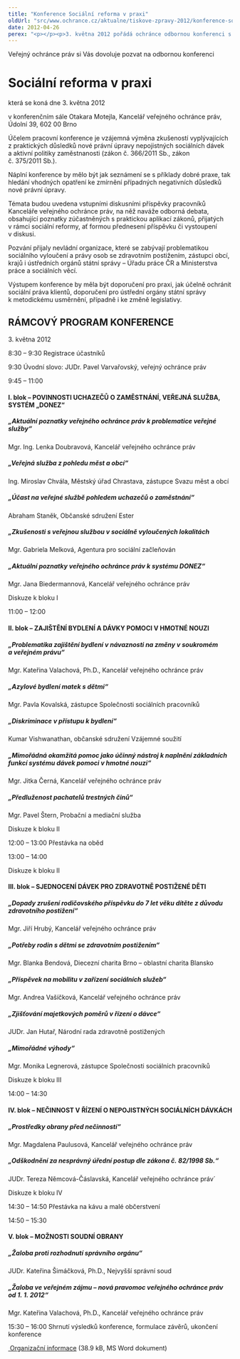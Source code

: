 ```yaml
---
title: "Konference Sociální reforma v praxi"
oldUrl: "src/www.ochrance.cz/aktualne/tiskove-zpravy-2012/konference-socialni-reforma-v-praxi"
date: 2012-04-26
perex: "<p></p><p>3. května 2012 pořádá ochránce odbornou konferenci s výměnou zkušeností vyplývajících z praktických důsledků nové právní úpravy nepojistných sociálních dávek a aktivní politiky zaměstnanosti </p>"
---
```


<!-- imported from the old website -->

<p>Veřejný ochránce práv si Vás dovoluje pozvat na odbornou konferenci </p><h1>Sociální reforma v praxi</h1><p>která se koná dne 3. května 2012</p><p>v konferenčním sále Otakara Motejla, Kancelář veřejného ochránce práv, Údolní 39, 602 00 Brno</p><p>Účelem pracovní konference je vzájemná výměna zkušeností vyplývajících z praktických důsledků nové právní úpravy nepojistných sociálních dávek a aktivní politiky zaměstnanosti (zákon č. 366/2011 Sb., zákon č. 375/2011 Sb.).</p><p>Náplní konference by mělo být jak seznámení se s příklady dobré praxe, tak hledání vhodných opatření ke zmírnění případných negativních důsledků nové právní úpravy.</p><p>Témata budou uvedena vstupními diskusními příspěvky pracovníků Kanceláře veřejného ochránce práv, na něž naváže odborná debata, obsahující poznatky zúčastněných s praktickou aplikací zákonů, přijatých v rámci sociální reformy, ať formou přednesení příspěvku či vystoupení v diskusi.</p><p>Pozvání přijaly nevládní organizace, které se zabývají problematikou sociálního vyloučení a právy osob se zdravotním postižením, zástupci obcí, krajů i ústředních orgánů státní správy – Úřadu práce ČR a Ministerstva práce a sociálních věcí.</p><p>Výstupem konference by měla být doporučení pro praxi, jak účelně ochránit sociální práva klientů, doporučení pro ústřední orgány státní správy k metodickému usměrnění, případně i ke změně legislativy.</p><h2>RÁMCOVÝ PROGRAM KONFERENCE</h2><p>3. května 2012</p><p>8:30 – 9:30 Registrace účastníků</p><p>9:30 Úvodní slovo: JUDr. Pavel Varvařovský, veřejný ochránce práv</p><p>9:45 – 11:00 </p><h4>I. blok &ndash; POVINNOSTI UCHAZEČŮ O ZAMĚSTNÁNÍ, VEŘEJNÁ SLUŽBA, SYSTÉM „DONEZ“</h4><h5>„Aktuální poznatky veřejného ochránce práv k problematice veřejné služby“</h5><p>Mgr. Ing. Lenka Doubravová, Kancelář veřejného ochránce práv</p><h5>„Veřejná služba z pohledu měst a obcí“</h5><p>Ing. Miroslav Chvála, Městský úřad Chrastava, zástupce Svazu měst a obcí</p><h5>„Účast na veřejné službě pohledem uchazečů o zaměstnání“</h5><p>Abraham Staněk, Občanské sdružení Ester</p><h5>„Zkušenosti s veřejnou službou v sociálně vyloučených lokalitách </h5><p>Mgr. Gabriela Melková, Agentura pro sociální začleňován</p><h5>„Aktuální poznatky veřejného ochránce práv k systému DONEZ“</h5><p>Mgr. Jana Biedermannová, Kancelář veřejného ochránce práv</p><p>Diskuze k bloku I</p><p>11:00 &ndash; 12:00 </p><h4>II. blok &ndash; ZAJIŠTĚNÍ BYDLENÍ A DÁVKY POMOCI V HMOTNÉ NOUZI </h4><h5>„Problematika zajištění bydlení v návaznosti na změny v soukromém a veřejném právu“ </h5><p>Mgr. Kateřina Valachová, Ph.D., Kancelář veřejného ochránce práv</p><h5>„Azylové bydlení matek s dětmi“</h5><p>Mgr. Pavla Kovalská, zástupce Společnosti sociálních pracovníků</p><h5>„Diskriminace v přístupu k bydlení“</h5><p>Kumar Vishwanathan, občanské sdružení Vzájemné soužití</p><h5>„Mimořádná okamžitá pomoc jako účinný nástroj k naplnění základních funkcí systému dávek pomoci v hmotné nouzi“</h5><p>Mgr. Jitka Černá, Kancelář veřejného ochránce práv</p><h5>„Předluženost pachatelů trestných činů“</h5><p>Mgr. Pavel Štern, Probační a mediační služba</p><p>Diskuze k bloku II</p><p>12:00 – 13:00 Přestávka na oběd</p><p>13:00 &ndash; 14:00</p><p>Diskuze k bloku II</p><h4>III. blok – SJEDNOCENÍ DÁVEK PRO ZDRAVOTNĚ POSTIŽENÉ DĚTI </h4><h5>„Dopady zrušení rodičovského příspěvku do 7 let věku dítěte z důvodu zdravotního postižení“</h5><p>Mgr. Jiří Hrubý, Kancelář veřejného ochránce práv</p><h5>„Potřeby rodin s dětmi se zdravotním postižením“</h5><p>Mgr. Blanka Bendová, Diecezní charita Brno – oblastní charita Blansko</p><h5>„Příspěvek na mobilitu v zařízení sociálních služeb“</h5><p>Mgr. Andrea Vašíčková, Kancelář veřejného ochránce práv </p><h5>„Zjišťování majetkových poměrů v řízení o dávce“</h5><p>JUDr. Jan Hutař, Národní rada zdravotně postižených </p><h5>„Mimořádné výhody“</h5><p>Mgr. Monika Legnerová, zástupce Společnosti sociálních pracovníků</p><p>Diskuze k bloku III</p><p>14:00 – 14:30 </p><h4>IV. blok – NEČINNOST V ŘÍZENÍ O NEPOJISTNÝCH SOCIÁLNÍCH DÁVKÁCH </h4><h5>„Prostředky obrany před nečinností“</h5><p>Mgr. Magdalena Paulusová, Kancelář veřejného ochránce práv</p><h5>„Odškodnění za nesprávný úřední postup dle zákona č. 82/1998 Sb.“</h5><p>JUDr. Tereza Němcová-Čáslavská, Kancelář veřejného ochránce práv´</p><p>Diskuze k bloku IV</p><p>14:30 – 14:50 Přestávka na kávu a malé občerstvení</p><p>14:50 – 15:30 </p><h4>V. blok – MOŽNOSTI SOUDNÍ OBRANY</h4><h5>„Žaloba proti rozhodnutí správního orgánu“</h5><p>JUDr. Kateřina Šimáčková, Ph.D., Nejvyšší správní soud</p><h5>„Žaloba ve veřejném zájmu – nová pravomoc veřejného ochránce práv od 1. 1. 2012“</h5><p>Mgr. Kateřina Valachová, Ph.D., Kancelář veřejného ochránce práv</p><p>15:30 – 16:00 Shrnutí výsledků konference, formulace závěrů, ukončení konference</p><p></p><p><a title="Otevření do nového okna" href="https://www.ochrance.cz/fileadmin/user_upload/Konference/Organizacni_informace.doc" target="_blank"><img alt="" src="https://www.ochrance.cz/typo3/ext/od_linkdesc/icons/doc.gif" class="od_linkdesc_icon" /> Organizační informace</a> (38.9 kB, MS Word dokument)</p>
